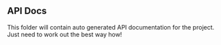 API Docs
--------
This folder will contain auto generated API documentation for the project. Just need to work out the best way how!